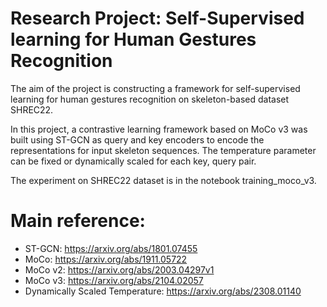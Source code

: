 # Research Project: Self-Supervised learning for Human Gestures Recognition

The aim of the project is constructing a framework for self-supervised learning for human gestures recognition on skeleton-based dataset SHREC22.

In this project, a contrastive learning framework based on MoCo v3 was built using ST-GCN as query and key encoders to encode the representations for input skeleton sequences. The temperature parameter can be fixed or dynamically scaled for each key, query pair.

The experiment on SHREC22 dataset is in the notebook training_moco_v3.

# Main reference:
- ST-GCN: https://arxiv.org/abs/1801.07455
- MoCo: https://arxiv.org/abs/1911.05722
- MoCo v2: https://arxiv.org/abs/2003.04297v1
- MoCo v3: https://arxiv.org/abs/2104.02057
- Dynamically Scaled Temperature: https://arxiv.org/abs/2308.01140

